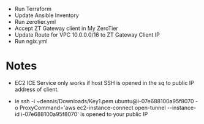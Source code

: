 * Run Terraform
* Update Ansible Inventory
* Run zerotier.yml
* Accept ZT Gateway client in My ZeroTier
* Update Route for VPC 10.0.0.0/16 to ZT Gateway Client IP
* Run ngix.yml



# Notes
* EC2 ICE Service only works if host SSH is opened in the sq to public IP address of client.

*  ie ssh -i ~dennis/Downloads/Key1.pem ubuntu@i-07e688100a95f8070 -o ProxyCommand='aws ec2-instance-connect open-tunnel --instance-id i-07e688100a95f8070'
   is opened to your public IP


